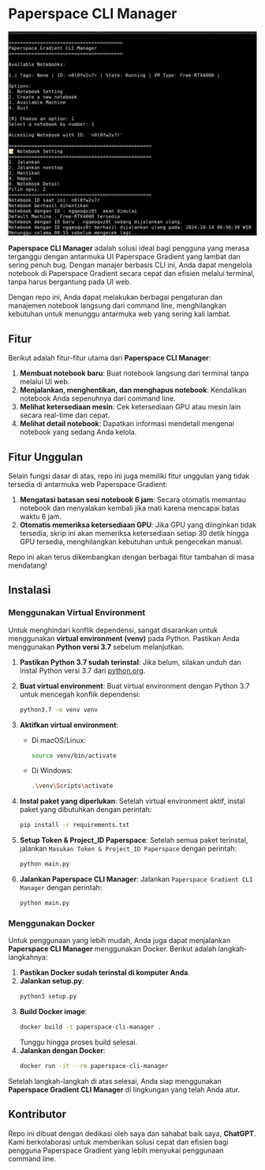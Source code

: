 # Paperspace CLI Manager
![Screenshot Project](./img/Image1.jpg)

**Paperspace CLI Manager** adalah solusi ideal bagi pengguna yang merasa terganggu dengan antarmuka UI Paperspace Gradient yang lambat dan sering penuh bug. Dengan manajer berbasis CLI ini, Anda dapat mengelola notebook di Paperspace Gradient secara cepat dan efisien melalui terminal, tanpa harus bergantung pada UI web.

Dengan repo ini, Anda dapat melakukan berbagai pengaturan dan manajemen notebook langsung dari command line, menghilangkan kebutuhan untuk menunggu antarmuka web yang sering kali lambat.

## Fitur

Berikut adalah fitur-fitur utama dari **Paperspace CLI Manager**:

1. **Membuat notebook baru**: Buat notebook langsung dari terminal tanpa melalui UI web.
2. **Menjalankan, menghentikan, dan menghapus notebook**: Kendalikan notebook Anda sepenuhnya dari command line.
3. **Melihat ketersediaan mesin**: Cek ketersediaan GPU atau mesin lain secara real-time dan cepat.
4. **Melihat detail notebook**: Dapatkan informasi mendetail mengenai notebook yang sedang Anda kelola.

## Fitur Unggulan

Selain fungsi dasar di atas, repo ini juga memiliki fitur unggulan yang tidak tersedia di antarmuka web Paperspace Gradient:

1. **Mengatasi batasan sesi notebook 6 jam**: Secara otomatis memantau notebook dan menyalakan kembali jika mati karena mencapai batas waktu 6 jam.
2. **Otomatis memeriksa ketersediaan GPU**: Jika GPU yang diinginkan tidak tersedia, skrip ini akan memeriksa ketersediaan setiap 30 detik hingga GPU tersedia, menghilangkan kebutuhan untuk pengecekan manual.

Repo ini akan terus dikembangkan dengan berbagai fitur tambahan di masa mendatang!

## Instalasi

### Menggunakan Virtual Environment

Untuk menghindari konflik dependensi, sangat disarankan untuk menggunakan **virtual environment (venv)** pada Python. Pastikan Anda menggunakan **Python versi 3.7** sebelum melanjutkan.

1. **Pastikan Python 3.7 sudah terinstal**:
   Jika belum, silakan unduh dan instal Python versi 3.7 dari [python.org](https://www.python.org/downloads/release/python-370/).

2. **Buat virtual environment**:
   Buat virtual environment dengan Python 3.7 untuk mencegah konflik dependensi:
   ```bash
   python3.7 -m venv venv
   ```

3. **Aktifkan virtual environment**:
   - Di macOS/Linux:
     ```bash
     source venv/bin/activate
     ```
   - Di Windows:
     ```bash
     .\venv\Scripts\activate
     ```

4. **Instal paket yang diperlukan**:
   Setelah virtual environment aktif, instal paket yang dibutuhkan dengan perintah:
   ```bash
   pip install -r requirements.txt
   ```

5. **Setup Token & Project_ID Paperspace**:
   Setelah semua paket terinstal, jalankan `Masukan Token & Project_ID Paperspace` dengan perintah:
   ```bash
   python main.py
   ```
6. **Jalankan Paperspace CLI Manager**:
   Jalankan `Paperspace Gradient CLI Manager` dengan perintah:
   ```bash
   python main.py
   ```

### Menggunakan Docker

Untuk penggunaan yang lebih mudah, Anda juga dapat menjalankan **Paperspace CLI Manager** menggunakan Docker. Berikut adalah langkah-langkahnya:

1. **Pastikan Docker sudah terinstal di komputer Anda**.
2. **Jalankan setup.py**:
   ```bash
   python3 setup.py
   ```
3. **Build Docker image**:
   ```bash
   docker build -t paperspace-cli-manager .
   ```
   Tunggu hingga proses build selesai.
4. **Jalankan dengan Docker**:
   ```bash
   docker run -it --rm paperspace-cli-manager
   ```

Setelah langkah-langkah di atas selesai, Anda siap menggunakan **Paperspace Gradient CLI Manager** di lingkungan yang telah Anda atur.

## Kontributor

Repo ini dibuat dengan dedikasi oleh saya dan sahabat baik saya, **ChatGPT**. Kami berkolaborasi untuk memberikan solusi cepat dan efisien bagi pengguna Paperspace Gradient yang lebih menyukai penggunaan command line.
